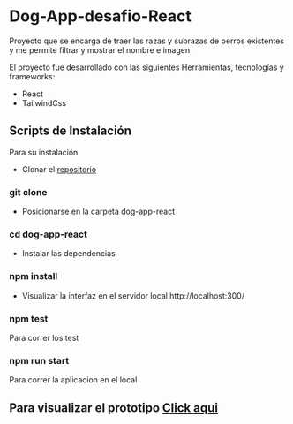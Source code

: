 # Dog-App-desafio-React

Proyecto que se encarga de traer las razas y subrazas de perros existentes y me permite filtrar y mostrar el nombre e imagen

El proyecto fue desarrollado con las siguientes Herramientas, tecnologías y frameworks:

- React
- TailwindCss

## Scripts de Instalación

Para su instalación

- Clonar el [repositorio](https://github.com/irenemonzon/dog-app-react)

### git clone

- Posicionarse en la carpeta dog-app-react

### cd dog-app-react

- Instalar las dependencias

### npm install

- Visualizar la interfaz en el servidor local http://localhost:300/

### npm test

Para correr los test

### npm run start

Para correr la aplicacion en el local

## Para visualizar el prototipo [Click aqui](https://appdogi.netlify.app/)
